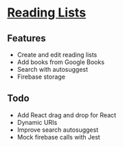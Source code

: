 # [Reading Lists](https://build-mzqtetjwen.now.sh/)

## Features
- Create and edit reading lists
- Add books from Google Books
- Search with autosuggest
- Firebase storage

## Todo
- Add React drag and drop for React
- Dynamic URIs
- Improve search autosuggest
- Mock firebase calls with Jest

